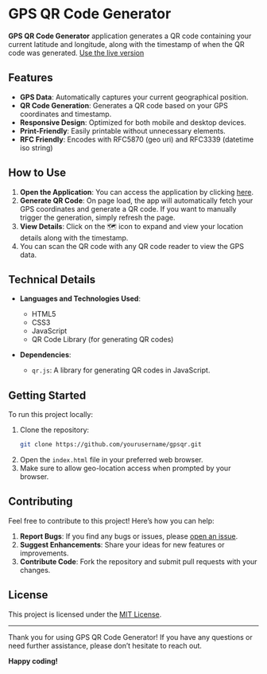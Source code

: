 # GPS QR Code Generator

**GPS QR Code Generator** application generates a QR code containing your current latitude and longitude, along with the timestamp of when the QR code was generated. [Use the live version](https://skittleson.github.io/gpsqr/)

## Features

- **GPS Data**: Automatically captures your current geographical position.
- **QR Code Generation**: Generates a QR code based on your GPS coordinates and timestamp.
- **Responsive Design**: Optimized for both mobile and desktop devices.
- **Print-Friendly**: Easily printable without unnecessary elements.
- **RFC Friendly**: Encodes with RFC5870 (geo uri) and RFC3339 (datetime iso string)

## How to Use

1. **Open the Application**: You can access the application by clicking [here](https://skittleson.github.io/gpsqr/).
2. **Generate QR Code**: On page load, the app will automatically fetch your GPS coordinates and generate a QR code. If you want to manually trigger the generation, simply refresh the page.
3. **View Details**: Click on the 🗺️ icon to expand and view your location details along with the timestamp.
4. You can scan the QR code with any QR code reader to view the GPS data.

## Technical Details

- **Languages and Technologies Used**:
  - HTML5
  - CSS3
  - JavaScript
  - QR Code Library (for generating QR codes)
  
- **Dependencies**:
  - `qr.js`: A library for generating QR codes in JavaScript.

## Getting Started

To run this project locally:

1. Clone the repository:
   ```bash
   git clone https://github.com/yourusername/gpsqr.git
   ```
2. Open the `index.html` file in your preferred web browser.
3. Make sure to allow geo-location access when prompted by your browser.

## Contributing

Feel free to contribute to this project! Here’s how you can help:

1. **Report Bugs**: If you find any bugs or issues, please [open an issue](https://github.com/skittleson/gpsqr/issues).
2. **Suggest Enhancements**: Share your ideas for new features or improvements.
3. **Contribute Code**: Fork the repository and submit pull requests with your changes.

## License

This project is licensed under the [MIT License](LICENSE).

---

Thank you for using GPS QR Code Generator! If you have any questions or need further assistance, please don’t hesitate to reach out.

**Happy coding!**